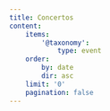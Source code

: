 ```yaml
---
title: Concertos
content:
    items:
        '@taxonomy':
            type: event
    order:
        by: date
        dir: asc
    limit: '0'
    pagination: false
---
```


